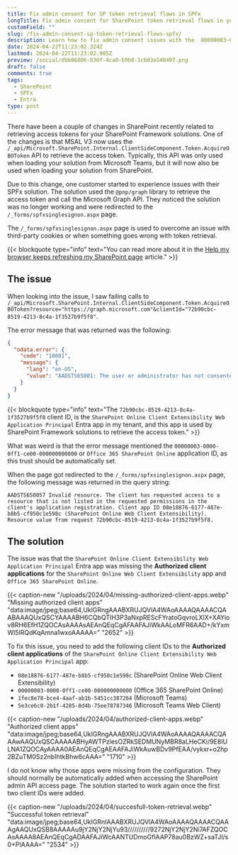 ```yaml
---
title: Fix admin consent for SP token retrieval flows in SPFx
longTitle: Fix admin consent for SharePoint token retrieval flows in your SPFx solution
customField: ""
slug: /fix-admin-consent-sp-token-retrieval-flows-spfx/
description: Learn how to fix admin consent issues with the  00000003-0000-0ff1-ce00-000000000000 SharePoint Entra App.
date: 2024-04-22T11:23:02.324Z
lastmod: 2024-04-22T11:23:02.905Z
preview: /social/dbb86806-830f-4ca0-b9b8-1cb03a548497.png
draft: false
comments: true
tags:
  - SharePoint
  - SPFx
  - Entra
type: post
---
```


There have been a couple of changes in SharePoint recently related to retrieving access tokens for your SharePoint Framework solutions. One of the changes is that MSAL V3 now uses the `/_api/Microsoft.SharePoint.Internal.ClientSideComponent.Token.AcquireOBOToken` API to retrieve the access token. Typically, this API was only used when loading your solution from Microsoft Teams, but it will now also be used when loading your solution from SharePoint.

Due to this change, one customer started to experience issues with their SPFx solution. The solution used the `@pnp/graph` library to retrieve the access token and call the Microsoft Graph API. They noticed the solution was no longer working and were redirected to the `/_forms/spfxsinglesignon.aspx` page.

The `/_forms/spfxsinglesignon.aspx` page is used to overcome an issue with third-party cookies or when something goes wrong with token retrieval.

{{< blockquote type="info" text="You can read more about it in the [Help my browser keeps refreshing my SharePoint page](https://www.eliostruyf.com/browser-refreshing-sharepoint-page/) article." >}}

## The issue

When looking into the issue, I saw failing calls to `/_api/Microsoft.SharePoint.Internal.ClientSideComponent.Token.AcquireOBOToken?resource="https://graph.microsoft.com"&clientId="72b90cbc-8519-4213-8c4a-1f3527b9f5f8"`.

The error message that was returned was the following:

```json 
{
  "odata.error": {
    "code": "10001",
    "message": {
      "lang": "en-US",
      "value": "AADSTS65001: The user or administrator has not consented to use the application with ID '00000003-0000-0ff1-ce00-000000000000' named 'Office 365 SharePoint Online'. Send an interactive authorization request for this user and resource. Trace ID: 322f4528-fb10-4407-89e4-9de76da38900 Correlation ID: 827721a1-4047-8000-9395-cd41d1d50a48 Timestamp: 2024-04-22 10:12:52Z"
    }
  }
}
```

{{< blockquote type="info" text="The `72b90cbc-8519-4213-8c4a-1f3527b9f5f8` client ID, is the `SharePoint Online Client Extensibility Web Application Principal` Entra app in my tenant, and this app is used by SharePoint Framework solutions to retrieve the access token." >}}

What was weird is that the error message mentioned the `00000003-0000-0ff1-ce00-000000000000` or `Office 365 SharePoint Online` application ID, as this trust should be automatically set.

When the page got redirected to the `/_forms/spfxsinglesignon.aspx` page, the following message was returned in the query string:

```text 
AADSTS650057 Invalid resource. The client has requested access to a resource that is not listed in the requested permissions in the client's application registration. Client app ID 08e18876-6177-487e-b8b5-cf950c1e598c (SharePoint Online Web Client Extensibility). Resource value from request 72b90cbc-8519-4213-8c4a-1f3527b9f5f8.
```

## The solution

The issue was that the `SharePoint Online Client Extensibility Web Application Principal` Entra app was missing the **Authorized client applications** for the `SharePoint Online Web Client Extensibility` app and `Office 365 SharePoint Online`.

{{< caption-new "/uploads/2024/04/missing-authorized-client-apps.webp" "Missing authorized client apps"  "data:image/jpeg;base64,UklGRngAAABXRUJQVlA4WAoAAAAQAAAACQAABAAAQUxQSCYAAAABH6CQbQTIH3P3aNxpREScFYratoGqvroLXlX+XAYiov8RH6EfH1ZQOCAsAAAAsAEAnQEqCgAFAAFAJiWkAALoMFR6AAD+/kYxmWl5IRQdKqAmna1wxoAAAAA=" "2652" >}}

To fix this issue, you need to add the following client IDs to the **Authorized client applications** of the `SharePoint Online Client Extensibility Web Application Principal` app:

- `08e18876-6177-487e-b8b5-cf950c1e598c` (SharePoint Online Web Client Extensibility)
- `00000003-0000-0ff1-ce00-000000000000` (Office 365 SharePoint Online)
- `1fec8e78-bce4-4aaf-ab1b-5451cc387264` (Microsoft Teams)
- `5e3ce6c0-2b1f-4285-8d4b-75ee78787346` (Microsoft Teams Web Client)

{{< caption-new "/uploads/2024/04/authorized-client-apps.webp" "Authorized client apps"  "data:image/jpeg;base64,UklGRngAAABXRUJQVlA4WAoAAAAQAAAACQAAAwAAQUxQSCAAAAABHyAWTPzlesOZRkSEDMUNyMBR8aLHeCKi/9E8IULNA1ZQOCAyAAAA0AEAnQEqCgAEAAFAJiWkAuwBDv9PfEAA/vykxr+o2hp2BZuTM0Sz2nbIhtkBhw6cAAA=" "1710" >}}

I do not know why those apps were missing from the configuration. They should normally be automatically added when accessing the SharePoint admin API access page. The solution started to work again once the first two client IDs were added.

{{< caption-new "/uploads/2024/04/succesfull-token-retrieval.webp" "Successful token retrieval"  "data:image/jpeg;base64,UklGRnIAAABXRUJQVlA4WAoAAAAQAAAACQAAAgAAQUxQSB8AAAAAu9jY2NjY2NjYu93//////////9272NjY2NjY2Ni7AFZQOCAsAAAA8AEAnQEqCgADAAFAJiWcAANTUDmoGfIAAP78au0BzWZ+saTJI/s0+PIAAAA=" "2534" >}}